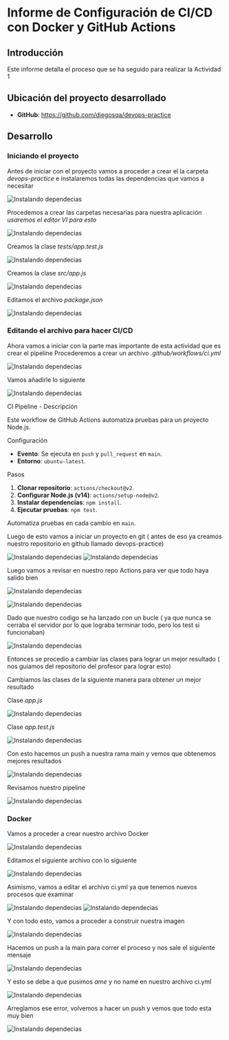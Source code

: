 # Informe de Configuración de CI/CD con Docker y GitHub Actions

## Introducción

Este informe detalla el proceso que se ha seguido para realizar la Actividad 1

## Ubicación del proyecto desarrollado

- **GitHub**: https://github.com/diegosqa/devops-practice


## Desarrollo

### Iniciando el proyecto
Antes de iniciar con el proyecto vamos a proceder a crear el la carpeta *devops-practice* e instalaremos todas las dependencias que vamos a necesitar

![Instalando dependecias](../Imagenes/Foto1.png)

Procedemos a crear las carpetas necesarias para nuestra aplicación *usaremos el editor VI para esto*

![Instalando dependecias](Imagenes/Foto2.png)

Creamos la clase *tests/app.test.js*

![Instalando dependecias](Imagenes/Foto3.png)

Creamos la clase *src/app.js*

![Instalando dependecias](Imagenes/Foto22.png)

Editamos el archivo *package.json*

![Instalando dependecias](Imagenes/Foto4.png)

### Editando el archivo para hacer CI/CD

Ahora vamos a iniciar con la parte mas importante de esta actividad que es crear el pipeline
Procederemos a crear un archivo *.github/workflows/ci.yml*

![Instalando dependecias](Imagenes/Foto5.png)

Vamos añadirle lo siguiente

![Instalando dependecias](Imagenes/Foto23.png)

CI Pipeline - Descripción

Este workflow de GitHub Actions automatiza pruebas para un proyecto Node.js.

Configuración

- **Evento**: Se ejecuta en `push` y `pull_request` en `main`.
- **Entorno**: `ubuntu-latest`.

Pasos

1. **Clonar repositorio**: `actions/checkout@v2`.
2. **Configurar Node.js (v14)**: `actions/setup-node@v2`.
3. **Instalar dependencias**: `npm install`.
4. **Ejecutar pruebas**: `npm test`.

Automatiza pruebas en cada cambio en `main`.

Luego de esto vamos a iniciar un proyecto en git ( antes de eso ya creamos nuestro repositorio en github llamado devops-practice)

![Instalando dependecias](Imagenes/Foto6.png)
![Instalando dependecias](Imagenes/Foto7.png)

Luego vamos a revisar en nuestro repo Actions para ver que todo haya salido bien

![Instalando dependecias](Imagenes/Foto8.png)

![Instalando dependecias](Imagenes/Foto9.png)

Dado que nuestro codigo se ha lanzado con un bucle ( ya que nunca se cerraba el servidor por lo que lograba terminar todo, pero los test si funcionaban)

![Instalando dependecias](Imagenes/Foto24.png)

Entonces se procedio a cambiar las clases para lograr un mejor resultado ( nos guiamos del repositorio del profesor para lograr esto)

Cambiamos las clases de la siguiente manera para obtener un mejor resultado

Clase *app.js*

![Instalando dependecias](Imagenes/Foto25.png)

Clase *app.test.js*

![Instalando dependecias](Imagenes/Foto26.png)

Con esto hacemos un push a nuestra rama main y vemos que obtenemos mejores resultados

![Instalando dependecias](Imagenes/Foto15.png)

Revisamos nuestro pipeline

![Instalando dependecias](Imagenes/Foto14.png)

### Docker 

Vamos a proceder a crear nuestro archivo Docker

![Instalando dependecias](Imagenes/Foto10.png)

Editamos el siguiente archivo con lo siguiente

![Instalando dependecias](Imagenes/Foto11.png)

Asimismo, vamos a editar el archivo ci.yml ya que tenemos nuevos procesos que examinar

![Instalando dependecias](Imagenes/Foto27.png)
![Instalando dependecias](Imagenes/Foto28.png)

Y con todo esto, vamos a proceder a construir nuestra imagen

![Instalando dependecias](Imagenes/Foto18.png)

Hacemos un push a la main para correr el proceso y nos sale el siguiente mensaje

![Instalando dependecias](Imagenes/Foto29.png)

Y esto se debe a que pusimos *ame* y no name en nuestro archivo ci.yml

![Instalando dependecias](Imagenes/Foto30.png)

Arreglamos ese error, volvemos a hacer un push y vemos que todo esta muy bien

![Instalando dependecias](Imagenes/Foto31.png)



